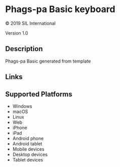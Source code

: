 Phags-pa Basic keyboard
==============

© 2019 SIL International

Version 1.0

Description
-----------

Phags-pa Basic generated from template

Links
-----

Supported Platforms
-------------------
 * Windows
 * macOS
 * Linux
 * Web
 * iPhone
 * iPad
 * Android phone
 * Android tablet
 * Mobile devices
 * Desktop devices
 * Tablet devices

